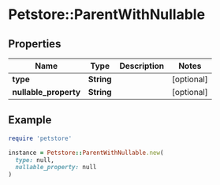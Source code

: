 # Petstore::ParentWithNullable

## Properties

| Name | Type | Description | Notes |
| ---- | ---- | ----------- | ----- |
| **type** | **String** |  | [optional] |
| **nullable_property** | **String** |  | [optional] |

## Example

```ruby
require 'petstore'

instance = Petstore::ParentWithNullable.new(
  type: null,
  nullable_property: null
)
```

